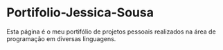 # Portifolio-Jessica-Sousa
Esta página é o meu portifólio de projetos pessoais realizados na área de programação em diversas linguagens.
